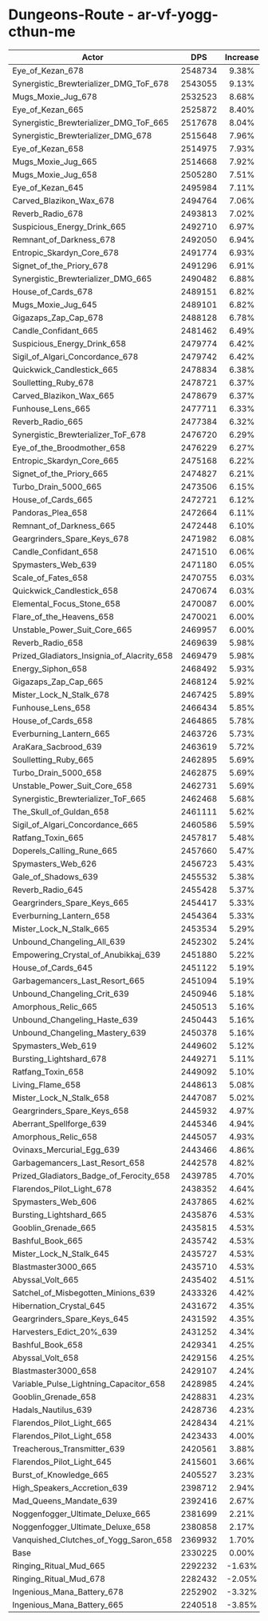 # Dungeons-Route - ar-vf-yogg-cthun-me
| Actor | DPS | Increase |
|---|:---:|:---:|
|Eye_of_Kezan_678|2548734|9.38%|
|Synergistic_Brewterializer_DMG_ToF_678|2543055|9.13%|
|Mugs_Moxie_Jug_678|2532523|8.68%|
|Eye_of_Kezan_665|2525872|8.40%|
|Synergistic_Brewterializer_DMG_ToF_665|2517678|8.04%|
|Synergistic_Brewterializer_DMG_678|2515648|7.96%|
|Eye_of_Kezan_658|2514975|7.93%|
|Mugs_Moxie_Jug_665|2514668|7.92%|
|Mugs_Moxie_Jug_658|2505280|7.51%|
|Eye_of_Kezan_645|2495984|7.11%|
|Carved_Blazikon_Wax_678|2494764|7.06%|
|Reverb_Radio_678|2493813|7.02%|
|Suspicious_Energy_Drink_665|2492710|6.97%|
|Remnant_of_Darkness_678|2492050|6.94%|
|Entropic_Skardyn_Core_678|2491774|6.93%|
|Signet_of_the_Priory_678|2491296|6.91%|
|Synergistic_Brewterializer_DMG_665|2490482|6.88%|
|House_of_Cards_678|2489151|6.82%|
|Mugs_Moxie_Jug_645|2489101|6.82%|
|Gigazaps_Zap_Cap_678|2488128|6.78%|
|Candle_Confidant_665|2481462|6.49%|
|Suspicious_Energy_Drink_658|2479774|6.42%|
|Sigil_of_Algari_Concordance_678|2479742|6.42%|
|Quickwick_Candlestick_665|2478834|6.38%|
|Soulletting_Ruby_678|2478721|6.37%|
|Carved_Blazikon_Wax_665|2478679|6.37%|
|Funhouse_Lens_665|2477711|6.33%|
|Reverb_Radio_665|2477384|6.32%|
|Synergistic_Brewterializer_ToF_678|2476720|6.29%|
|Eye_of_the_Broodmother_658|2476229|6.27%|
|Entropic_Skardyn_Core_665|2475168|6.22%|
|Signet_of_the_Priory_665|2474827|6.21%|
|Turbo_Drain_5000_665|2473506|6.15%|
|House_of_Cards_665|2472721|6.12%|
|Pandoras_Plea_658|2472664|6.11%|
|Remnant_of_Darkness_665|2472448|6.10%|
|Geargrinders_Spare_Keys_678|2471982|6.08%|
|Candle_Confidant_658|2471510|6.06%|
|Spymasters_Web_639|2471180|6.05%|
|Scale_of_Fates_658|2470755|6.03%|
|Quickwick_Candlestick_658|2470674|6.03%|
|Elemental_Focus_Stone_658|2470087|6.00%|
|Flare_of_the_Heavens_658|2470021|6.00%|
|Unstable_Power_Suit_Core_665|2469957|6.00%|
|Reverb_Radio_658|2469639|5.98%|
|Prized_Gladiators_Insignia_of_Alacrity_658|2469479|5.98%|
|Energy_Siphon_658|2468492|5.93%|
|Gigazaps_Zap_Cap_665|2468124|5.92%|
|Mister_Lock_N_Stalk_678|2467425|5.89%|
|Funhouse_Lens_658|2466434|5.85%|
|House_of_Cards_658|2464865|5.78%|
|Everburning_Lantern_665|2463726|5.73%|
|AraKara_Sacbrood_639|2463619|5.72%|
|Soulletting_Ruby_665|2462895|5.69%|
|Turbo_Drain_5000_658|2462875|5.69%|
|Unstable_Power_Suit_Core_658|2462731|5.69%|
|Synergistic_Brewterializer_ToF_665|2462468|5.68%|
|The_Skull_of_Guldan_658|2461111|5.62%|
|Sigil_of_Algari_Concordance_665|2460586|5.59%|
|Ratfang_Toxin_665|2457817|5.48%|
|Doperels_Calling_Rune_665|2457660|5.47%|
|Spymasters_Web_626|2456723|5.43%|
|Gale_of_Shadows_639|2455532|5.38%|
|Reverb_Radio_645|2455428|5.37%|
|Geargrinders_Spare_Keys_665|2454417|5.33%|
|Everburning_Lantern_658|2454364|5.33%|
|Mister_Lock_N_Stalk_665|2453534|5.29%|
|Unbound_Changeling_All_639|2452302|5.24%|
|Empowering_Crystal_of_Anubikkaj_639|2451880|5.22%|
|House_of_Cards_645|2451122|5.19%|
|Garbagemancers_Last_Resort_665|2451094|5.19%|
|Unbound_Changeling_Crit_639|2450946|5.18%|
|Amorphous_Relic_665|2450513|5.16%|
|Unbound_Changeling_Haste_639|2450443|5.16%|
|Unbound_Changeling_Mastery_639|2450378|5.16%|
|Spymasters_Web_619|2449602|5.12%|
|Bursting_Lightshard_678|2449271|5.11%|
|Ratfang_Toxin_658|2449092|5.10%|
|Living_Flame_658|2448613|5.08%|
|Mister_Lock_N_Stalk_658|2447087|5.02%|
|Geargrinders_Spare_Keys_658|2445932|4.97%|
|Aberrant_Spellforge_639|2445346|4.94%|
|Amorphous_Relic_658|2445057|4.93%|
|Ovinaxs_Mercurial_Egg_639|2443466|4.86%|
|Garbagemancers_Last_Resort_658|2442578|4.82%|
|Prized_Gladiators_Badge_of_Ferocity_658|2439785|4.70%|
|Flarendos_Pilot_Light_678|2438352|4.64%|
|Spymasters_Web_606|2437865|4.62%|
|Bursting_Lightshard_665|2435876|4.53%|
|Gooblin_Grenade_665|2435815|4.53%|
|Bashful_Book_665|2435742|4.53%|
|Mister_Lock_N_Stalk_645|2435727|4.53%|
|Blastmaster3000_665|2435710|4.53%|
|Abyssal_Volt_665|2435402|4.51%|
|Satchel_of_Misbegotten_Minions_639|2433326|4.42%|
|Hibernation_Crystal_645|2431672|4.35%|
|Geargrinders_Spare_Keys_645|2431592|4.35%|
|Harvesters_Edict_20%_639|2431252|4.34%|
|Bashful_Book_658|2429341|4.25%|
|Abyssal_Volt_658|2429156|4.25%|
|Blastmaster3000_658|2429107|4.24%|
|Variable_Pulse_Lightning_Capacitor_658|2428985|4.24%|
|Gooblin_Grenade_658|2428831|4.23%|
|Hadals_Nautilus_639|2428736|4.23%|
|Flarendos_Pilot_Light_665|2428434|4.21%|
|Flarendos_Pilot_Light_658|2423433|4.00%|
|Treacherous_Transmitter_639|2420561|3.88%|
|Flarendos_Pilot_Light_645|2415601|3.66%|
|Burst_of_Knowledge_665|2405527|3.23%|
|High_Speakers_Accretion_639|2398712|2.94%|
|Mad_Queens_Mandate_639|2392416|2.67%|
|Noggenfogger_Ultimate_Deluxe_665|2381699|2.21%|
|Noggenfogger_Ultimate_Deluxe_658|2380858|2.17%|
|Vanquished_Clutches_of_Yogg_Saron_658|2369932|1.70%|
|Base|2330225|0.00%|
|Ringing_Ritual_Mud_665|2292232|-1.63%|
|Ringing_Ritual_Mud_678|2282432|-2.05%|
|Ingenious_Mana_Battery_678|2252902|-3.32%|
|Ingenious_Mana_Battery_665|2240518|-3.85%|
